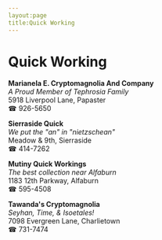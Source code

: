 ```yaml
---
layout:page
title:Quick Working
---
```

# Quick Working

**Marianela E. Cryptomagnolia And Company**  
_A Proud Member of Tephrosia Family_  
5918 Liverpool Lane, Papaster  
☎ 926-5650



**Sierraside Quick**  
_We put the "an" in "nietzschean"_  
Meadow & 9th, Sierraside  
☎ 414-7262



**Mutiny Quick Workings**  
_The best collection near Alfaburn_  
1183 12th Parkway, Alfaburn  
☎ 595-4508



**Tawanda's Cryptomagnolia**  
_Seyhan, Time, & Isoetales!_  
7098 Evergreen Lane, Charlietown  
☎ 731-7474



